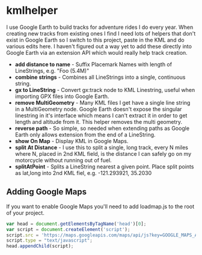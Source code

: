 # kmlhelper
I use Google Earth to build tracks for adventure rides I do every year.  When creating new tracks from existing ones I find I need lots of helpers that don't exist in Google Earth so I switch to this project, paste in the KML and do various edits here.  I haven't figured out a way yet to add these directly into Google Earth via an extension API which would really help track creation.

* **add distance to name** - Suffix Placemark Names with length of LineStrings, e.g. "Foo (5.4M)"
* **combine strings** - Combines all LineStrings into a single, continuous string.
* **gx to LineString** - Convert gx:track node to KML Linestring, useful when importing GPX files into Google Earth.
* **remove MultiGeometry** - Many KML files I get have a single line string in a MultiGeometry node. Google Earth doesn't expose the singular linestring in it's interface which means I can't extract it in order to get length and altitude from it. This helper removes the multi geometry.
* **reverse path** - So simple, so needed when extending paths as Google Earth only allows extension from the end of a LineString.
* **show On Map** - Display KML in Google Maps.
* **split At Distance** - I use this to split a single, long track, every N miles where N, placed in 2nd KML field, is the distance I can safely go on my motorcycle without running out of fuel.
* **splitAtPoint** - Splits a LineString nearest a given point.  Place split points as lat,long into 2nd KML fiel, e.g. -121.293921, 35.2030

## Adding Google Maps
If you want to enable Google Maps you'll need to add loadmap.js to the root of your project.
```js
var head = document.getElementsByTagName('head')[0];
var script = document.createElement('script');
script.src = 'https://maps.googleapis.com/maps/api/js?key=GOOGLE_MAPS_API_KEY';
script.type = "text/javascript";
head.appendChild(script);
```
